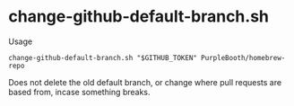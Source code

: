 # change-github-default-branch.sh

Usage 

```
change-github-default-branch.sh "$GITHUB_TOKEN" PurpleBooth/homebrew-repo
```

Does not delete the old default branch, or change where pull requests are based from, incase something breaks.